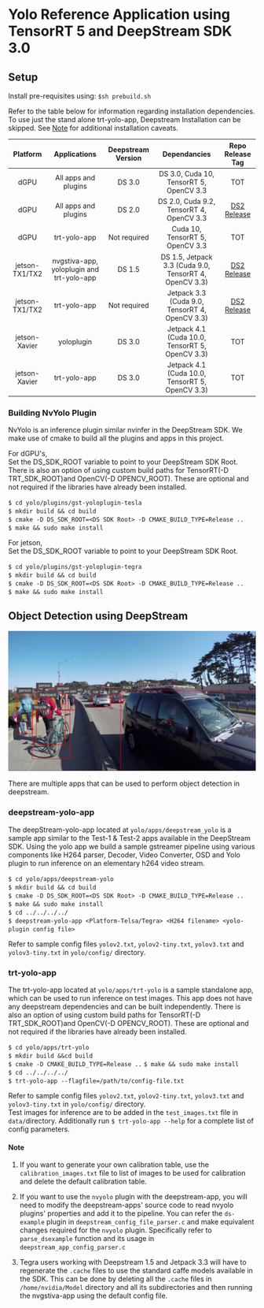 
# Yolo Reference Application using TensorRT 5 and DeepStream SDK 3.0 #

## Setup ##

Install pre-requisites using: `$sh prebuild.sh`


Refer to the table below for information regarding installation dependencies. To use just the stand alone trt-yolo-app, Deepstream Installation can be skipped.  See [Note](https://github.com/vat-nvidia/deepstream-plugins#note) for additional installation caveats.

Platform | Applications | Deepstream Version | Dependancies | Repo Release Tag |
:-------:|:------------:|:------------------:|:------------:|:----------------:|
dGPU     | All apps and plugins | DS 3.0   |  DS 3.0, Cuda 10, TensorRT 5, OpenCV 3.3 | TOT
dGPU     | All apps and plugins | DS 2.0   |  DS 2.0, Cuda 9.2, TensorRT 4, OpenCV 3.3 | [DS2 Release](https://github.com/vat-nvidia/deepstream-plugins/releases/tag/DS2)
dGPU     | trt-yolo-app  | Not required | Cuda 10, TensorRT 5, OpenCV 3.3 | TOT
jetson-TX1/TX2    | nvgstiva-app, yoloplugin and trt-yolo-app | DS 1.5 | DS 1.5, Jetpack 3.3 (Cuda 9.0, TensorRT 4, OpenCV 3.3) | [DS2 Release](https://github.com/vat-nvidia/deepstream-plugins/releases/tag/DS2)
jetson-TX1/TX2    | trt-yolo-app | Not required | Jetpack 3.3 (Cuda 9.0, TensorRT 4, OpenCV 3.3) | [DS2 Release](https://github.com/vat-nvidia/deepstream-plugins/releases/tag/DS2)
jetson-Xavier   |  yoloplugin  |   DS 3.0    | Jetpack 4.1 (Cuda 10.0, TensorRT 5, OpenCV 3.3) | TOT
jetson-Xavier   | trt-yolo-app |   DS 3.0    | Jetpack 4.1 (Cuda 10.0, TensorRT 5, OpenCV 3.3) | TOT


### Building NvYolo Plugin ###

NvYolo is an inference plugin similar nvinfer in the DeepStream SDK. We make use of cmake to build all the plugins and apps in this project.

For dGPU's,   
    Set the DS_SDK_ROOT variable to point to your DeepStream SDK Root. There is also an option of using custom build paths for TensorRT(-D TRT_SDK_ROOT)and OpenCV(-D OPENCV_ROOT). These are optional and not required if the libraries have already been installed.

   `$ cd yolo/plugins/gst-yoloplugin-tesla`   
   `$ mkdir build && cd build`   
   `$ cmake -D DS_SDK_ROOT=<DS SDK Root> -D CMAKE_BUILD_TYPE=Release ..`   
   `$ make && sudo make install`

For jetson,   
    Set the DS_SDK_ROOT variable to point to your DeepStream SDK Root.

   `$ cd yolo/plugins/gst-yoloplugin-tegra`   
   `$ mkdir build && cd build`   
   `$ cmake -D DS_SDK_ROOT=<DS SDK Root> -D CMAKE_BUILD_TYPE=Release ..`   
   `$ make && sudo make install`

## Object Detection using DeepStream ##

![sample output](.sample_screen.png)

There are multiple apps that can be used to perform object detection in deepstream.

### deepstream-yolo-app ###

The deepStream-yolo-app located at `yolo/apps/deepstream_yolo` is a sample app similar to the Test-1 & Test-2 apps available in the DeepStream SDK. Using the yolo app we build a sample gstreamer pipeline using various components like H264 parser, Decoder, Video Converter, OSD and Yolo plugin to run inference on an elementary h264 video stream.

`$ cd yolo/apps/deepstream-yolo`   
`$ mkdir build && cd build`   
`$ cmake -D DS_SDK_ROOT=<DS SDK Root> -D CMAKE_BUILD_TYPE=Release ..`   
`$ make && sudo make install`   
`$ cd ../../../../`   
`$ deepstream-yolo-app <Platform-Telsa/Tegra> <H264 filename> <yolo-plugin config file>`

Refer to sample config files `yolov2.txt`, `yolov2-tiny.txt`, `yolov3.txt` and `yolov3-tiny.txt` in `yolo/config/` directory.

### trt-yolo-app ###

The trt-yolo-app located at `yolo/apps/trt-yolo` is a sample standalone app, which can be used to run inference on test images. This app does not have any deepstream dependencies and can be built independently. There is also an option of using custom build paths for TensorRT(-D TRT_SDK_ROOT)and OpenCV(-D OPENCV_ROOT). These are optional and not required if the libraries have already been installed.

`$ cd yolo/apps/trt-yolo`    
`$ mkdir build &&cd build`   
`$ cmake -D CMAKE_BUILD_TYPE=Release ..`
`$ make && sudo make install`   
`$ cd ../../../../`   
`$ trt-yolo-app --flagfile=/path/to/config-file.txt`

Refer to sample config files `yolov2.txt`, `yolov2-tiny.txt`, `yolov3.txt` and `yolov3-tiny.txt` in `yolo/config/` directory.    
Test images for inference are to be added in the `test_images.txt` file in `data/`directory. Additionally run `$ trt-yolo-app --help` for a complete list of config parameters.

#### Note ####

1. If you want to generate your own calibration table, use the `calibration_images.txt` file to list of images to be used for calibration and delete the default calibration table.

2. If you want to use the `nvyolo` plugin with the deepstream-app, you will need to modify the deepstream-apps' source code to read nvyolo plugins' properties and add it to the pipeline. You can refer the `ds-example` plugin in `deepstream_config_file_parser.c` and make equivalent changes required for the `nvyolo` plugin. Specifically refer to `parse_dsexample` function and its usage in `deepstream_app_config_parser.c`

2. Tegra users working with Deepstream 1.5 and Jetpack 3.3 will have to regenerate the `.cache` files to use the standard caffe models available in the SDK. This can be done by deleting all the `.cache` files in `/home/nvidia/Model` directory and all its subdirectories and then running the nvgstiva-app using the default config file.
